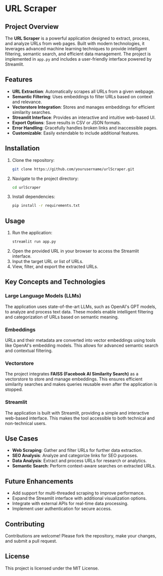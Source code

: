 # URL Scraper

## Project Overview
The **URL Scraper** is a powerful application designed to extract, process, and analyze URLs from web pages. Built with modern technologies, it leverages advanced machine learning techniques to provide intelligent filtering, semantic search, and efficient data management. The project is implemented in `app.py` and includes a user-friendly interface powered by Streamlit.

## Features
- **URL Extraction**: Automatically scrapes all URLs from a given webpage.
- **Semantic Filtering**: Uses embeddings to filter URLs based on context and relevance.
- **Vectorstore Integration**: Stores and manages embeddings for efficient similarity searches.
- **Streamlit Interface**: Provides an interactive and intuitive web-based UI.
- **Export Options**: Save results in CSV or JSON formats.
- **Error Handling**: Gracefully handles broken links and inaccessible pages.
- **Customizable**: Easily extendable to include additional features.

## Installation
1. Clone the repository:
    ```bash
    git clone https://github.com/yourusername/urlScraper.git
    ```
2. Navigate to the project directory:
    ```bash
    cd urlScraper
    ```
3. Install dependencies:
    ```bash
    pip install -r requirements.txt
    ```

## Usage
1. Run the application:
    ```bash
    streamlit run app.py
    ```
2. Open the provided URL in your browser to access the Streamlit interface.
3. Input the target URL or list of URLs.
4. View, filter, and export the extracted URLs.

## Key Concepts and Technologies

### Large Language Models (LLMs)
The application uses state-of-the-art LLMs, such as OpenAI's GPT models, to analyze and process text data. These models enable intelligent filtering and categorization of URLs based on semantic meaning.

### Embeddings
URLs and their metadata are converted into vector embeddings using tools like OpenAI's embedding models. This allows for advanced semantic search and contextual filtering.

### Vectorstore
The project integrates **FAISS (Facebook AI Similarity Search)** as a vectorstore to store and manage embeddings. This ensures efficient similarity searches and makes queries reusable even after the application is stopped.

### Streamlit
The application is built with Streamlit, providing a simple and interactive web-based interface. This makes the tool accessible to both technical and non-technical users.

## Use Cases
- **Web Scraping**: Gather and filter URLs for further data extraction.
- **SEO Analysis**: Analyze and categorize links for SEO purposes.
- **Data Analysis**: Extract and process URLs for research or analytics.
- **Semantic Search**: Perform context-aware searches on extracted URLs.

## Future Enhancements
- Add support for multi-threaded scraping to improve performance.
- Expand the Streamlit interface with additional visualization options.
- Integrate with external APIs for real-time data processing.
- Implement user authentication for secure access.

## Contributing
Contributions are welcome! Please fork the repository, make your changes, and submit a pull request.

## License
This project is licensed under the MIT License.
